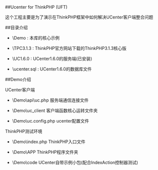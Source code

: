 ##Ucenter for ThinkPHP (UFT)

这个工程主要是为了演示在ThinkPHP框架中如何解决UCenter客户端整合问题

##目录介绍

* \Demo : 本库的核心示例

* \TPC3.1.3 : ThinkPHP官方网站下载的ThinkPHP3.1.3核心版

* \UC1.6.0 : UCenter1.6.0的服务端(已安装)

* \ucenter.sql : UCenter1.6.0的数据库文件

##Demo介绍

UCenter客户端

* \Demo\api\uc.php 服务端通信连接文件

* \Demo\uc_client 客户端函数核心运转文件夹

* \Demo\uc.config.php ucenter配置文件

ThinkPHP测试环境

* \Demo\index.php ThinkPHP入口文件

* \Demo\APP ThinkPHP程序文件夹

* \Demo\code UCenter自带示例小包(配合IndexAction控制器测试)

